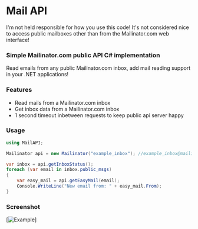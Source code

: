 # Mail API
I'm not held responsible for how you use this code! It's not considered nice to access public mailboxes other than from the Mailinator.com web interface!
### Simple Mailinator.com public API C# implementation
Read emails from any public Mailinator.com inbox, add mail reading support in your .NET applications!
### Features
 * Read mails from a Mailinator.com inbox
 * Get inbox data from a Mailinator.com inbox
 * 1 second timeout inbetween requests to keep public api server happy

### Usage
```c#
using MailAPI;

Mailinator api = new Mailinator("example_inbox"); //example_inbox@mailinator.com

var inbox = api.getInboxStatus();
foreach (var email in inbox.public_msgs)
{
    var easy_mail = api.getEasyMail(email);
    Console.WriteLine("New email from: " + easy_mail.From);
}
```
### Screenshot
[![Example](http://i.imgur.com/Uz0mTnn.png)]